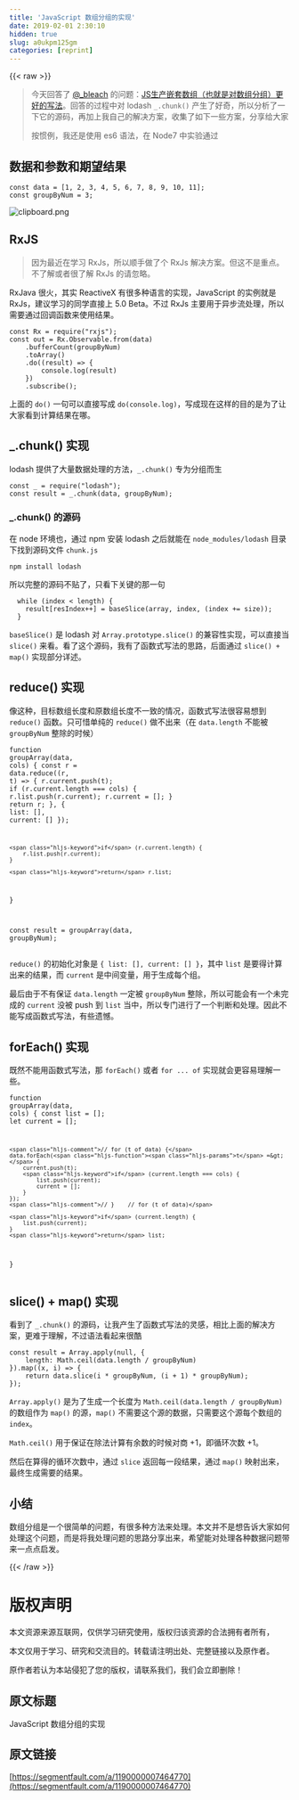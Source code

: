 ```yaml
---
title: 'JavaScript 数组分组的实现' 
date: 2019-02-01 2:30:10
hidden: true
slug: a0ukpm125gm
categories: [reprint]
---
```


{{< raw >}}

                    
<blockquote>
<p>今天回答了 <a href="/u/_bleach">@_bleach</a> 的问题：<a href="https://segmentfault.com/q/1010000007463857">JS生产嵌套数组（也就是对数组分组）更好的写法</a>。回答的过程中对 lodash <code>_.chunk()</code> 产生了好奇，所以分析了一下它的源码，再加上我自己的解决方案，收集了如下一些方案，分享给大家</p>
<p>按惯例，我还是使用 es6 语法，在 Node7 中实验通过</p>
</blockquote>
<h2 id="articleHeader0">数据和参数和期望结果</h2>
<div class="widget-codetool" style="display:none;">
      <div class="widget-codetool--inner">
      <span class="selectCode code-tool" data-toggle="tooltip" data-placement="top" title="" data-original-title="全选"></span>
      <span type="button" class="copyCode code-tool" data-toggle="tooltip" data-placement="top" data-clipboard-text="const data = [1, 2, 3, 4, 5, 6, 7, 8, 9, 10, 11];
const groupByNum = 3;" title="" data-original-title="复制"></span>
      <span type="button" class="saveToNote code-tool" data-toggle="tooltip" data-placement="top" title="" data-original-title="放进笔记"></span>
      </div>
      </div><pre class="javascript hljs"><code class="javascript"><span class="hljs-keyword">const</span> data = [<span class="hljs-number">1</span>, <span class="hljs-number">2</span>, <span class="hljs-number">3</span>, <span class="hljs-number">4</span>, <span class="hljs-number">5</span>, <span class="hljs-number">6</span>, <span class="hljs-number">7</span>, <span class="hljs-number">8</span>, <span class="hljs-number">9</span>, <span class="hljs-number">10</span>, <span class="hljs-number">11</span>];
<span class="hljs-keyword">const</span> groupByNum = <span class="hljs-number">3</span>;</code></pre>
<p><span class="img-wrap"><img data-src="/img/bVFt5R?w=433&amp;h=62" src="https://static.alili.tech/img/bVFt5R?w=433&amp;h=62" alt="clipboard.png" title="clipboard.png" style="cursor: pointer; display: inline;"></span></p>
<h2 id="articleHeader1">RxJS</h2>
<blockquote><p>因为最近在学习 RxJs，所以顺手做了个 RxJs 解决方案。但这不是重点。不了解或者很了解 RxJs 的请忽略。</p></blockquote>
<p>RxJava 很火，其实 ReactiveX 有很多种语言的实现，JavaScript 的实例就是 RxJs，建议学习的同学直接上 5.0 Beta。不过 RxJs 主要用于异步流处理，所以需要通过回调函数来使用结果。</p>
<div class="widget-codetool" style="display:none;">
      <div class="widget-codetool--inner">
      <span class="selectCode code-tool" data-toggle="tooltip" data-placement="top" title="" data-original-title="全选"></span>
      <span type="button" class="copyCode code-tool" data-toggle="tooltip" data-placement="top" data-clipboard-text="const Rx = require(&quot;rxjs&quot;);
const out = Rx.Observable.from(data)
    .bufferCount(groupByNum)
    .toArray()
    .do((result) => {
        console.log(result)
    })
    .subscribe();" title="" data-original-title="复制"></span>
      <span type="button" class="saveToNote code-tool" data-toggle="tooltip" data-placement="top" title="" data-original-title="放进笔记"></span>
      </div>
      </div><pre class="javascript hljs"><code class="javascript"><span class="hljs-keyword">const</span> Rx = <span class="hljs-built_in">require</span>(<span class="hljs-string">"rxjs"</span>);
<span class="hljs-keyword">const</span> out = Rx.Observable.from(data)
    .bufferCount(groupByNum)
    .toArray()
    .do(<span class="hljs-function">(<span class="hljs-params">result</span>) =&gt;</span> {
        <span class="hljs-built_in">console</span>.log(result)
    })
    .subscribe();</code></pre>
<p>上面的 <code>do()</code> 一句可以直接写成 <code>do(console.log)</code>，写成现在这样的目的是为了让大家看到计算结果在哪。</p>
<h2 id="articleHeader2">_.chunk() 实现</h2>
<p>lodash 提供了大量数据处理的方法，<code>_.chunk()</code> 专为分组而生</p>
<div class="widget-codetool" style="display:none;">
      <div class="widget-codetool--inner">
      <span class="selectCode code-tool" data-toggle="tooltip" data-placement="top" title="" data-original-title="全选"></span>
      <span type="button" class="copyCode code-tool" data-toggle="tooltip" data-placement="top" data-clipboard-text="const _ = require(&quot;lodash&quot;);
const result = _.chunk(data, groupByNum);" title="" data-original-title="复制"></span>
      <span type="button" class="saveToNote code-tool" data-toggle="tooltip" data-placement="top" title="" data-original-title="放进笔记"></span>
      </div>
      </div><pre class="javascript hljs"><code class="javascript"><span class="hljs-keyword">const</span> _ = <span class="hljs-built_in">require</span>(<span class="hljs-string">"lodash"</span>);
<span class="hljs-keyword">const</span> result = _.chunk(data, groupByNum);</code></pre>
<h3 id="articleHeader3">_.chunk() 的源码</h3>
<p>在 node 环境也，通过 npm 安装 lodash 之后就能在 <code>node_modules/lodash</code> 目录下找到源码文件 <code>chunk.js</code></p>
<div class="widget-codetool" style="display:none;">
      <div class="widget-codetool--inner">
      <span class="selectCode code-tool" data-toggle="tooltip" data-placement="top" title="" data-original-title="全选"></span>
      <span type="button" class="copyCode code-tool" data-toggle="tooltip" data-placement="top" data-clipboard-text="npm install lodash" title="" data-original-title="复制"></span>
      <span type="button" class="saveToNote code-tool" data-toggle="tooltip" data-placement="top" title="" data-original-title="放进笔记"></span>
      </div>
      </div><pre class="javascript hljs"><code class="javascript" style="word-break: break-word; white-space: initial;">npm install lodash</code></pre>
<p>所以完整的源码不贴了，只看下关键的那一句</p>
<div class="widget-codetool" style="display:none;">
      <div class="widget-codetool--inner">
      <span class="selectCode code-tool" data-toggle="tooltip" data-placement="top" title="" data-original-title="全选"></span>
      <span type="button" class="copyCode code-tool" data-toggle="tooltip" data-placement="top" data-clipboard-text="  while (index < length) {
    result[resIndex++] = baseSlice(array, index, (index += size));
  }" title="" data-original-title="复制"></span>
      <span type="button" class="saveToNote code-tool" data-toggle="tooltip" data-placement="top" title="" data-original-title="放进笔记"></span>
      </div>
      </div><pre class="javascript hljs"><code class="javascript">  <span class="hljs-keyword">while</span> (index &lt; length) {
    result[resIndex++] = baseSlice(array, index, (index += size));
  }</code></pre>
<p><code>baseSlice()</code> 是 lodash 对 <code>Array.prototype.slice()</code> 的兼容性实现，可以直接当 <code>slice()</code> 来看。看了这个源码，我有了函数式写法的思路，后面通过 <code>slice() + map()</code> 实现部分详述。</p>
<h2 id="articleHeader4">reduce() 实现</h2>
<p>像这种，目标数组长度和原数组长度不一致的情况，函数式写法很容易想到 <code>reduce()</code> 函数。只可惜单纯的 <code>reduce()</code> 做不出来（在 <code>data.length</code> 不能被 <code>groupByNum</code> 整除的时候）</p>
<div class="widget-codetool" style="display:none;">
      <div class="widget-codetool--inner">
      <span class="selectCode code-tool" data-toggle="tooltip" data-placement="top" title="" data-original-title="全选"></span>
      <span type="button" class="copyCode code-tool" data-toggle="tooltip" data-placement="top" data-clipboard-text="function groupArray(data, cols) {
    const r = data.reduce((r, t) => {
        r.current.push(t);
        if (r.current.length === cols) {
            r.list.push(r.current);
            r.current = [];
        }
        return r;
    }, { list: [], current: [] });

    if (r.current.length) {
        r.list.push(r.current);
    }

    return r.list;
}

const result = groupArray(data, groupByNum);" title="" data-original-title="复制"></span>
      <span type="button" class="saveToNote code-tool" data-toggle="tooltip" data-placement="top" title="" data-original-title="放进笔记"></span>
      </div>
      </div><pre class="javascript hljs"><code class="javascript"><span class="hljs-function"><span class="hljs-keyword">function</span> <span class="hljs-title">groupArray</span>(<span class="hljs-params">data, cols</span>) </span>{
    <span class="hljs-keyword">const</span> r = data.reduce(<span class="hljs-function">(<span class="hljs-params">r, t</span>) =&gt;</span> {
        r.current.push(t);
        <span class="hljs-keyword">if</span> (r.current.length === cols) {
            r.list.push(r.current);
            r.current = [];
        }
        <span class="hljs-keyword">return</span> r;
    }, { <span class="hljs-attr">list</span>: [], <span class="hljs-attr">current</span>: [] });

    <span class="hljs-keyword">if</span> (r.current.length) {
        r.list.push(r.current);
    }

    <span class="hljs-keyword">return</span> r.list;
}

<span class="hljs-keyword">const</span> result = groupArray(data, groupByNum);</code></pre>
<p><code>reduce()</code> 的初始化对象是 <code>{ list: [], current: [] }</code>，其中 <code>list</code> 是要得计算出来的结果，而 <code>current</code> 是中间变量，用于生成每个组。</p>
<p>最后由于不有保证 <code>data.length</code> 一定被 <code>groupByNum</code> 整除，所以可能会有一个未完成的 <code>current</code> 没被 push 到 <code>list</code> 当中，所以专门进行了一个判断和处理。因此不能写成函数式写法，有些遗憾。</p>
<h2 id="articleHeader5">forEach() 实现</h2>
<p>既然不能用函数式写法，那 <code>forEach()</code> 或者 <code>for ... of</code> 实现就会更容易理解一些。</p>
<div class="widget-codetool" style="display:none;">
      <div class="widget-codetool--inner">
      <span class="selectCode code-tool" data-toggle="tooltip" data-placement="top" title="" data-original-title="全选"></span>
      <span type="button" class="copyCode code-tool" data-toggle="tooltip" data-placement="top" data-clipboard-text="function groupArray(data, cols) {
    const list = [];
    let current = [];

    // for (t of data) {
    data.forEach(t => {
        current.push(t);
        if (current.length === cols) {
            list.push(current);
            current = [];
        }
    });
    // }    // for (t of data)

    if (current.length) {
        list.push(current);
    }
    return list;
}" title="" data-original-title="复制"></span>
      <span type="button" class="saveToNote code-tool" data-toggle="tooltip" data-placement="top" title="" data-original-title="放进笔记"></span>
      </div>
      </div><pre class="javascript hljs"><code class="javascript"><span class="hljs-function"><span class="hljs-keyword">function</span> <span class="hljs-title">groupArray</span>(<span class="hljs-params">data, cols</span>) </span>{
    <span class="hljs-keyword">const</span> list = [];
    <span class="hljs-keyword">let</span> current = [];

    <span class="hljs-comment">// for (t of data) {</span>
    data.forEach(<span class="hljs-function"><span class="hljs-params">t</span> =&gt;</span> {
        current.push(t);
        <span class="hljs-keyword">if</span> (current.length === cols) {
            list.push(current);
            current = [];
        }
    });
    <span class="hljs-comment">// }    // for (t of data)</span>

    <span class="hljs-keyword">if</span> (current.length) {
        list.push(current);
    }
    <span class="hljs-keyword">return</span> list;
}</code></pre>
<h2 id="articleHeader6">slice() + map() 实现</h2>
<p>看到了 <code>_.chunk()</code> 的源码，让我产生了函数式写法的灵感，相比上面的解决方案，更难于理解，不过语法看起来很酷</p>
<div class="widget-codetool" style="display:none;">
      <div class="widget-codetool--inner">
      <span class="selectCode code-tool" data-toggle="tooltip" data-placement="top" title="" data-original-title="全选"></span>
      <span type="button" class="copyCode code-tool" data-toggle="tooltip" data-placement="top" data-clipboard-text="const result = Array.apply(null, {
    length: Math.ceil(data.length / groupByNum)
}).map((x, i) => {
    return data.slice(i * groupByNum, (i + 1) * groupByNum);
});" title="" data-original-title="复制"></span>
      <span type="button" class="saveToNote code-tool" data-toggle="tooltip" data-placement="top" title="" data-original-title="放进笔记"></span>
      </div>
      </div><pre class="javascript hljs"><code class="javascript"><span class="hljs-keyword">const</span> result = <span class="hljs-built_in">Array</span>.apply(<span class="hljs-literal">null</span>, {
    <span class="hljs-attr">length</span>: <span class="hljs-built_in">Math</span>.ceil(data.length / groupByNum)
}).map(<span class="hljs-function">(<span class="hljs-params">x, i</span>) =&gt;</span> {
    <span class="hljs-keyword">return</span> data.slice(i * groupByNum, (i + <span class="hljs-number">1</span>) * groupByNum);
});</code></pre>
<p><code>Array.apply()</code> 是为了生成一个长度为 <code>Math.ceil(data.length / groupByNum)</code> 的数组作为 <code>map()</code> 的源，<code>map()</code> 不需要这个源的数据，只需要这个源每个数组的 <code>index</code>。</p>
<p><code>Math.ceil()</code> 用于保证在除法计算有余数的时候对商 +1，即循环次数 +1。</p>
<p>然后在算得的循环次数中，通过 <code>slice</code> 返回每一段结果，通过 <code>map()</code> 映射出来，最终生成需要的结果。</p>
<h2 id="articleHeader7">小结</h2>
<p>数组分组是一个很简单的问题，有很多种方法来处理。本文并不是想告诉大家如何处理这个问题，而是将我处理问题的思路分享出来，希望能对处理各种数据问题带来一点点启发。</p>

                
{{< /raw >}}

# 版权声明
本文资源来源互联网，仅供学习研究使用，版权归该资源的合法拥有者所有，

本文仅用于学习、研究和交流目的。转载请注明出处、完整链接以及原作者。

原作者若认为本站侵犯了您的版权，请联系我们，我们会立即删除！

## 原文标题
JavaScript 数组分组的实现

## 原文链接
[https://segmentfault.com/a/1190000007464770](https://segmentfault.com/a/1190000007464770)

